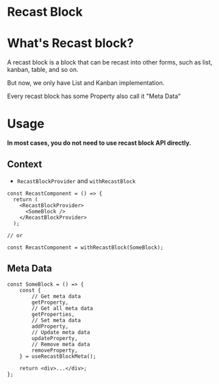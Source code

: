 # Recast Block

# What's Recast block?

A recast block is a block that can be recast into other forms, such as list, kanban, table, and so on.

But now, we only have List and Kanban implementation.

Every recast block has some Property also call it "Meta Data"

# Usage

**In most cases, you do not need to use recast block API directly.**

## Context

-   `RecastBlockProvider` and `withRecastBlock`

```tsx
const RecastComponent = () => {
  return (
    <RecastBlockProvider>
      <SomeBlock />
    </RecastBlockProvider>
  );

// or

const RecastComponent = withRecastBlock(SomeBlock);
```

## Meta Data

```tsx
const SomeBlock = () => {
    const {
        // Get meta data
        getProperty,
        // Get all meta data
        getProperties,
        // Set meta data
        addProperty,
        // Update meta data
        updateProperty,
        // Remove meta data
        removeProperty,
    } = useRecastBlockMeta();

    return <div>...</div>;
};
```
